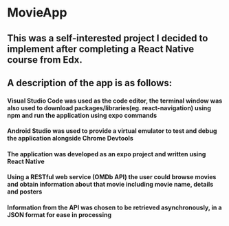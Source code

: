 # MovieApp

## This was a self-interested project I decided to implement after completing a React Native course from Edx.

## A description of the app is as follows:
#### Visual Studio Code was used as the code editor, the terminal window was also used to download packages/libraries(eg. react-navigation) using npm and run the application using expo commands
#### Android Studio was used to provide a virtual emulator to test and debug the application alongside Chrome Devtools
#### The application was developed as an expo project and written using React Native
#### Using a RESTful web service (OMDb API) the user could browse movies and obtain information about that movie including movie name, details and posters 
#### Information from the API was chosen to be retrieved asynchronously, in a JSON format for ease in processing
